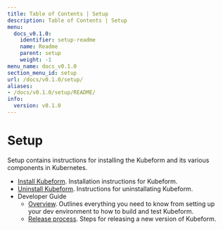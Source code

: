 ```yaml
---
title: Table of Contents | Setup
description: Table of Contents | Setup
menu:
  docs_v0.1.0:
    identifier: setup-readme
    name: Readme
    parent: setup
    weight: -1
menu_name: docs_v0.1.0
section_menu_id: setup
url: /docs/v0.1.0/setup/
aliases:
- /docs/v0.1.0/setup/README/
info:
  version: v0.1.0
---
```


# Setup

Setup contains instructions for installing the Kubeform and its various components in Kubernetes.

- [Install Kubeform](/docs/v0.1.0/setup/install). Installation instructions for Kubeform.
- [Uninstall Kubeform](/docs/v0.1.0/setup/uninstall). Instructions for uninstallating Kubeform.
- Developer Guide
  - [Overview](/docs/v0.1.0/setup/developer-guide/overview). Outlines everything you need to know from setting up your dev environment to how to build and test Kubeform.
  - [Release process](/docs/v0.1.0/setup/developer-guide/release). Steps for releasing a new version of Kubeform.
